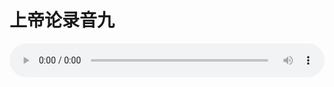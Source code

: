# 上帝论录音九

<audio style="width: 100%;" preload="false" controls controlslist="nodownload"><source src="//cdn.wechat.edu.pl/audio/mp3/old/27378.mp3" type="audio/mpeg">Your browser does not support the audio element.</audio>


